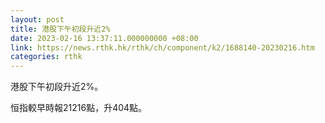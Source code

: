 ```yaml
---
layout: post
title: 港股下午初段升近2%
date: 2023-02-16 13:37:11.000000000 +08:00
link: https://news.rthk.hk/rthk/ch/component/k2/1688140-20230216.htm
categories: rthk
---
```


港股下午初段升近2%。

恒指較早時報21216點，升404點。
